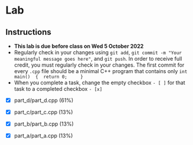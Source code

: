 # Lab

## Instructions

* **This lab is due before class on Wed 5 October 2022**
* Regularly check in your changes using `git add`, `git commit -m "Your meaningful message goes here"`, and `git push`. In order to receive full credit, you must regularly check in your changes. The first commit for every `.cpp` file should be a minimal C++ program that contains only `int main() 
{ 
   return 0;    
}`
* When you complete a task, change the empty checkbox `- [ ]` for that task to a completed checkbox `- [x]`

- [X] part_d/part_d.cpp (61%)
- [X] part_c/part_c.cpp (13%)
- [X] part_b/part_b.cpp (13%)
- [X] part_a/part_a.cpp (13%)

